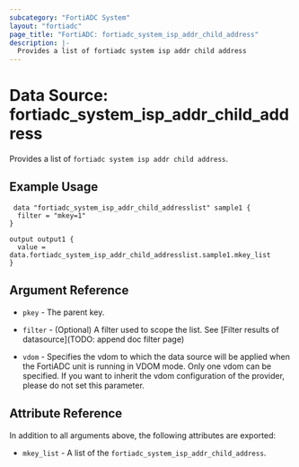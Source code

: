 ```yaml
---
subcategory: "FortiADC System"
layout: "fortiadc"
page_title: "FortiADC: fortiadc_system_isp_addr_child_address"
description: |-
  Provides a list of fortiadc system isp addr child address
---
```


# Data Source: fortiadc_system_isp_addr_child_address
Provides a list of `fortiadc system isp addr child address`.

## Example Usage

```hcl
 data "fortiadc_system_isp_addr_child_addresslist" sample1 {
  filter = "mkey=1"
}

output output1 {
  value = data.fortiadc_system_isp_addr_child_addresslist.sample1.mkey_list
}
```

## Argument Reference

* `pkey` - The parent key.
* `filter` - (Optional) A filter used to scope the list. See [Filter results of datasource](TODO: append doc filter page)

* `vdom` - Specifies the vdom to which the data source will be applied when the FortiADC unit is running in VDOM mode. Only one vdom can be specified. If you want to inherit the vdom configuration of the provider, please do not set this parameter.

## Attribute Reference

In addition to all arguments above, the following attributes are exported:

* `mkey_list` -  A list of the `fortiadc_system_isp_addr_child_address`.
